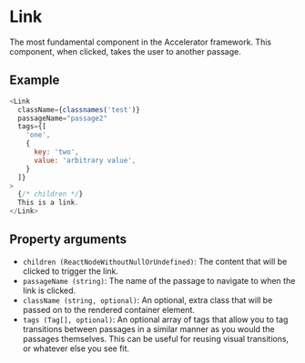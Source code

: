# Link

The most fundamental component in the Accelerator framework. This component, when clicked, takes the user to another passage.

## Example

```javascript
<Link
  className={classnames('test')}
  passageName="passage2"
  tags={[
    'one',
    {
      key: 'two',
      value: 'arbitrary value',
    }
  ]}
>
  {/* children */}
  This is a link.
</Link>
```

## Property arguments

* `children (ReactNodeWithoutNullOrUndefined)`: The content that will be clicked to trigger the link.
* `passageName (string)`: The name of the passage to navigate to when the link is clicked.
* `className (string, optional)`: An optional, extra class that will be passed on to the rendered container element.
* `tags (Tag[], optional)`: An optional array of tags that allow you to tag transitions between passages in a similar manner as you would the passages themselves. This can be useful for reusing visual transitions, or whatever else you see fit.
